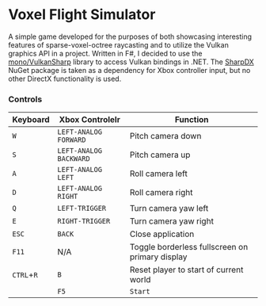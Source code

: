﻿# Voxel Flight Simulator

A simple game developed for the purposes of both showcasing interesting features of sparse-voxel-octree raycasting and to utilize the Vulkan graphics API in a project.
Written in F#, I decided to use the [mono/VulkanSharp](https://github.com/mono/VulkanSharp) library to access Vulkan bindings in .NET.
The [SharpDX](https://github.com/sharpdx/SharpDX) NuGet package is taken as a dependency for Xbox controller input, but no other DirectX functionality is used.

### Controls

| Keyboard | Xbox Controlelr | Function |
| -------- | --------------- | -------- |
| `W` | `LEFT-ANALOG FORWARD` | Pitch camera down |
| `S` | `LEFT-ANALOG BACKWARD` | Pitch camera up |
| `A` | `LEFT-ANALOG LEFT` | Roll camera left |
| `D` | `LEFT-ANALOG RIGHT` | Roll camera right |
| `Q` | `LEFT-TRIGGER` | Turn camera yaw left |
| `E` | `RIGHT-TRIGGER` | Turn camera yaw right |
| `ESC` | `BACK` | Close application |
| `F11` | N/A | Toggle borderless fullscreen on primary display |
| `CTRL`+`R` | `B` | Reset player to start of current world |
|| `F5` | `Start` | Randomize world and reset player |
